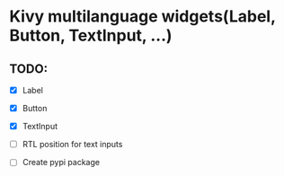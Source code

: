 # Kivy multilanguage widgets(Label, Button, TextInput, ...)

## TODO:
- [x] Label
- [x] Button
- [x] TextInput
- [ ] RTL position for text inputs

- [ ] Create pypi package